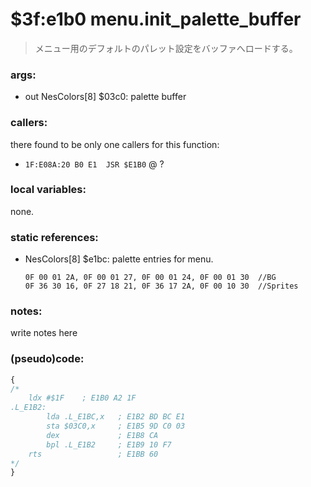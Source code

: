 ﻿# $3f:e1b0 menu.init_palette_buffer
> メニュー用のデフォルトのパレット設定をバッファへロードする。

### args:
+	out NesColors[8] $03c0: palette buffer

### callers:
there found to be only one callers for this function:

+	`1F:E08A:20 B0 E1  JSR $E1B0` @ ?

### local variables:
none.

### static references:
+	NesColors[8] $e1bc: palette entries for menu.
	
		0F 00 01 2A, 0F 00 01 27, 0F 00 01 24, 0F 00 01 30	//BG
		0F 36 30 16, 0F 27 18 21, 0F 36 17 2A, 0F 00 10 30	//Sprites

### notes:
write notes here

### (pseudo)code:
```js
{
/*
	ldx #$1F    ; E1B0 A2 1F
.L_E1B2:
		lda .L_E1BC,x 	; E1B2 BD BC E1
		sta $03C0,x 	; E1B5 9D C0 03
		dex             ; E1B8 CA
		bpl .L_E1B2   	; E1B9 10 F7
	rts             	; E1BB 60
*/
}
```

